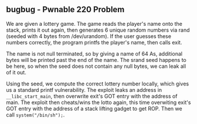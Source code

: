 ## bugbug - Pwnable 220 Problem

We are given a lottery game. The game reads the player's name onto the
stack, prints it out again, then generates 6 unique random numbers via
rand (seeded with 4 bytes from /dev/urandom). If the user guesses these
numbers correctly, the program printfs the player's name, then calls
exit.

The name is not null terminated, so by giving a name of 64 As,
additional bytes will be printed past the end of the name. The srand
seed happens to be here, so when the seed does not contain any null
bytes, we can leak all of it out.

Using the seed, we compute the correct lottery number locally, which
gives us a standard printf vulnerability. The exploit leaks an address
in `__libc_start_main`, then overwrite exit's GOT entry with the address
of main. The exploit then cheats/wins the lotto again, this time
overwiting exit's GOT entry with the address of a stack lifting gadget
to get ROP. Then we call `system("/bin/sh");`.

